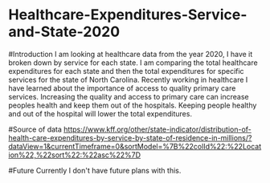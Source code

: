 # Healthcare-Expenditures-Service-and-State-2020

#Introduction
  I am looking at healthcare data from the year 2020, I have it broken down by service for each state. I am comparing the total healthcare expenditures for each state and then the total expenditures for specific services for the state of North Carolina. Recently working in healthcare I have learned about the importance of access to quality primary care services. Increasing the quality and access to primary care can increase peoples health and keep them out of the hospitals. Keeping people healthy and out of the hospital will lower the total expenditures.

#Source of data
  https://www.kff.org/other/state-indicator/distribution-of-health-care-expenditures-by-service-by-state-of-residence-in-millions/?dataView=1&currentTimeframe=0&sortModel=%7B%22colId%22:%22Location%22,%22sort%22:%22asc%22%7D

#Future
  Currently I don't have future plans with this. 
